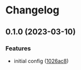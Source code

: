 # Changelog

## 0.1.0 (2023-03-10)


### Features

* initial config ([1026ac8](https://github.com/devopsarr/ansible-collection-whisparr/commit/1026ac88915f58a2965e073db14c8d52a88c8581))
